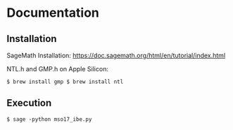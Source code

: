 # Documentation

## Installation

SageMath Installation: https://doc.sagemath.org/html/en/tutorial/index.html

NTL.h and GMP.h on Apple Silicon:

``
$ brew install gmp
$ brew install ntl
``
## Execution

```$ sage -python mso17_ibe.py```
